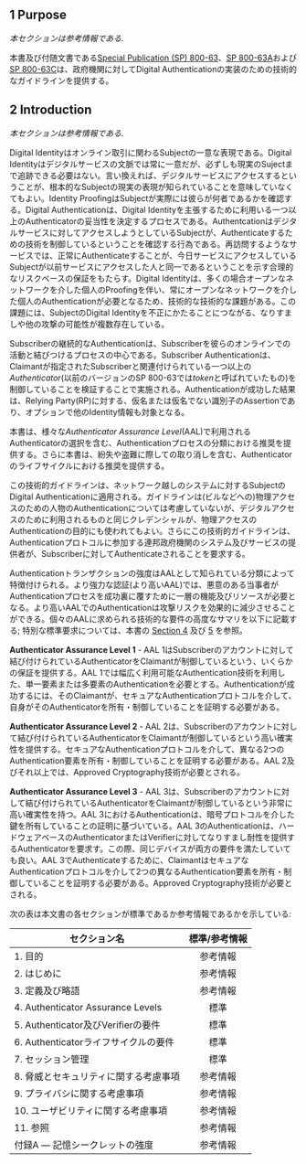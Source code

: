 <a name="sec1"></a>

## 1 Purpose

_本セクションは参考情報である._
<!--
_This section is informative._
-->

本書及び付随文書である[Special Publication (SP) 800-63](sp800-63-3.html)、[SP 800-63A](sp800-63a.html)および[SP 800-63C](sp800-63c.html)は、政府機関に対してDigital Authenticationの実装のための技術的なガイドラインを提供する。

<!--
This document and its companion documents, [Special Publication (SP) 800-63](sp800-63-3.html), [SP 800-63A](sp800-63a.html), and [SP 800-63C](sp800-63c.html), provide technical guidelines to agencies for the implementation of digital authentication.
-->

<a name="sec2"></a>

## 2 Introduction

_本セクションは参考情報である._
<!--
_This section is informative._
-->

Digital Identityはオンライン取引に関わるSubjectの一意な表現である。Digital Identityはデジタルサービスの文脈では常に一意だが、必ずしも現実のSujectまで追跡できる必要はない。言い換えれば、デジタルサービスにアクセスするということが、根本的なSubjectの現実の表現が知られていることを意味していなくてもよい。Identity ProofingはSubjectが実際には彼らが何者であるかを確認する。Digital Authenticationは、Digital Identityを主張するために利用いる一つ以上のAuthenticatorの妥当性を決定するプロセスである。Authentcationはデジタルサービスに対してアクセスしようとしているSubjectが、Authenticateするための技術を制御しているということを確認する行為である。再訪問するようなサービスでは、正常にAuthenticateすることが、今日サービスにアクセスしているSubjectが以前サービスにアクセスした人と同一であるということを示す合理的なリスクベースの保証をもたらす。Digital Identityは、多くの場合オープンなネットワークを介した個人のProofingを伴い、常にオープンなネットワークを介した個人のAuthenticationが必要となるため、技術的な技術的な課題がある。この課題には、SubjectのDigital Identityを不正にかたることにつながる、なりすましや他の攻撃の可能性が複数存在している。

<!--
Digital identity is the unique representation of a subject engaged in an online transaction. A digital identity is always unique in the context of a digital service, but does not necessarily need to be traceable back to a specific real-life subject. In other words, accessing a digital service may not mean that the underlying subject's real-life representation is known. Identity proofing establishes that a subject is actually who they claim to be. Digital authentication is the process of determining the validity of one or more authenticators used to claim a digital identity. Authentication establishes that a subject attempting to access a digital service is in control of the technologies used to authenticate. For services in which return visits are applicable, successfully authenticating provides reasonable risk-based assurances that the subject accessing the service today is the same as the one who accessed the service previously. Digital identity presents a technical challenge because it often involves the proofing of individuals over an open network and always involves the authentication of individuals over an open network. This presents multiple opportunities for impersonation and other attacks which can lead to fraudulent claims of a subject's digital identity.
-->

Subscriberの継続的なAuthenticationは、Subscriberを彼らのオンラインでの活動と結びつけるプロセスの中心である。Subscriber Authenticationは、Claimantが指定されたSubscriberと関連付けられている一つ以上の*Authenticator*(以前のバージョンのSP 800-63では*token*と呼ばれていたもの)を制御していることを検証することで実施される。Authenticationが成功した結果は、Relying Party(RP)に対する、仮名または仮名でない識別子のAssertionであり、オプションで他のIdentity情報も対象となる。

<!--
The ongoing authentication of subscribers is central to the process of associating a subscriber with their online activity. Subscriber authentication is performed by verifying that the claimant controls one or more *authenticators* (called *tokens* in earlier versions of SP 800-63) associated with a given subscriber. A successful authentication results in the assertion of an identifier, either pseudonymous or non-pseudonymous, and optionally other identity information, to the relying party (RP).
-->

本書は、様々な*Authenticator Assurance Level*(AAL)で利用されるAuthenticatorの選択を含む、Authenticationプロセスの分類における推奨を提供する。さらに本書は、紛失や盗難に際しての取り消しを含む、Authenticatorのライフサイクルにおける推奨を提供する。

<!--
This document provides recommendations on types of authentication processes, including choices of authenticators, that may be used at various *Authenticator Assurance Levels* (AALs). It also provides recommendations on the lifecycle of authenticators, including revocation in the event of loss or theft.
-->

この技術的ガイドラインは、ネットワーク越しのシステムに対するSubjectのDigital Authenticationに適用される。ガイドラインは(ビルなどへの)物理アクセスのための人物のAuthenticationについては考慮していないが、デジタルアクセスのために利用されるものと同じクレデンシャルが、物理アクセスのAuthenticationの目的にも使われてもよい。さらにこの技術的ガイドラインは、Authenticationプロトコルに参加する連邦政府機関のシステム及びサービスの提供者が、Subscriberに対してAuthenticateされることを要求する。

<!--
This technical guideline applies to digital authentication of subjects to systems over a network. It does not address the authentication of a person for physical access (e.g., to a building), though some credentials used for digital access may also be used for physical access authentication. This technical guideline also requires that federal systems and service providers participating in authentication protocols be authenticated to subscribers.
-->

Authenticationトランザクションの強度はAALとして知られている分類によって特徴付けられる。より強力な認証(より高いAAL)では、悪意のある当事者がAuthenticationプロセスを成功裏に覆すために一層の機能及びリソースが必要となる。より高いAALでのAuthenticationは攻撃リスクを効果的に減少させることができる。個々のAALに求められる技術的な要件の高度なサマリを以下に記載する; 特別な標準要求については、本書の [Section 4](#sec4) 及び [5](#sec5) を参照。
<!--
The strength of an authentication transaction is characterized by an ordinal measurement known as the AAL. Stronger authentication (a higher AAL) requires malicious actors to have better capabilities and expend greater resources in order to successfully subvert the authentication process. Authentication at higher AALs can effectively reduce the risk of attacks. A high-level summary of the technical requirements for each of the AALs is provided below; see [Sections 4](#sec4) and [5](#sec5) of this document for specific normative requirements.
-->

**Authenticator Assurance Level 1** - AAL 1はSubscriberのアカウントに対して結び付けられているAuthenticatorをClaimantが制御しているという、いくらかの保証を提供する。AAL 1では幅広く利用可能なAuthentication技術を利用した、単一要素または多要素のAuthenticationを必要とする。Authenticationが成功するには、そのClaimantが、セキュアなAuthenticationプロトコルを介して、自身がそのAuthenticatorを所有・制御していることを証明する必要がある。
<!--
**Authenticator Assurance Level 1**: AAL1 provides some assurance that the claimant controls an authenticator bound to the subscriber's account. AAL1 requires either single-factor or multi-factor authentication using a wide range of available authentication technologies. Successful authentication requires that the claimant prove possession and control of the authenticator through a secure authentication protocol.
-->

**Authenticator Assurance Level 2** - AAL 2は、Subscriberのアカウントに対して結び付けられているAuthenticatorをClaimantが制御しているという高い確実性を提供する。セキュアなAuthenticationプロトコルを介して、異なる2つのAuthentication要素を所有・制御していることを証明する必要がある。AAL 2及びそれ以上では、Approved Cryptography技術が必要とされる。
<!--
**Authenticator Assurance Level 2**: AAL2 provides high confidence that the claimant controls an authenticator(s) bound to the subscriber's account. Proof of possession and control of two different authentication factors is required through secure authentication protocol(s). Approved cryptographic techniques are required at AAL2 and above.
-->

**Authenticator Assurance Level 3** - AAL 3は、Subscriberのアカウントに対して結び付けられているAuthenticatorをClaimantが制御しているという非常に高い確実性を持つ。AAL 3におけるAuthenticationは、暗号プロトコルを介した鍵を所有していることの証明に基づいている。AAL 3のAuthenticationは、ハードウェアベースのAuthenticatorまたはVerifierに対してなりすまし耐性を提供するAuthenticatorを要求す。この際、同じデバイスが両方の要件を満たしていても良い。AAL 3でAuthenticateするために、ClaimantはセキュアなAuthenticationプロトコルを介して2つの異なるAuthentication要素を所有・制御していることを証明する必要がある。Approved Cryptography技術が必要とされる。
<!--
**Authenticator Assurance Level 3**: AAL3 provides very high confidence that the claimant controls authenticator(s) bound to the subscriber's account. Authentication at AAL3 is based on proof of possession of a key through a cryptographic protocol. AAL3 authentication requires a hardware-based  authenticator and an authenticator that provides verifier impersonation resistance; the same device may fulfill both these requirements. In order to authenticate at AAL3, claimants are required to prove possession and control of two distinct authentication factors through secure authentication protocol(s). Approved cryptographic techniques are required.
-->

次の表は本文書の各セクションが標準であるか参考情報であるかを示している:
<!--
The following table states which sections of the document are normative and which are informative:
-->


|セクション名|標準/参考情報
|----|:--:|
|1. 目的|参考情報|
|2. はじめに|参考情報|
|3. 定義及び略語|参考情報|
|4. Authenticator Assurance Levels|標準|
|5. Authenticator及びVerifierの要件|標準|
|6. Authenticatorライフサイクルの要件|標準|
|7. セッション管理|標準|
|8. 脅威とセキュリティに関する考慮事項|参考情報|
|9. プライバシに関する考慮事項|参考情報|
|10. ユーザビリティに関する考慮事項|参考情報|
|11. 参照|参考情報|
|付録A &mdash; 記憶シークレットの強度|参考情報|

<!--
|Section Name|Normative/Informative|
|----|:--:|
|1. Purpose|Informative|
|2. Introduction|Informative|
|3. Definitions and Abbreviations|Informative|
|4. Authenticator Assurance Levels|Normative|
|5. Authenticator and Verifier Requirements|Normative|
|6. Authenticator Lifecycle Management|Normative|
|7. Session Management|Normative|
|8. Threat and Security Considerations|Informative|
|9. Privacy Considerations|Informative|
|10. Usability Considerations|Informative|
|11. References|Informative|
|Appendix A &mdash; Strength of Memorized Secrets|Informative|
-->


